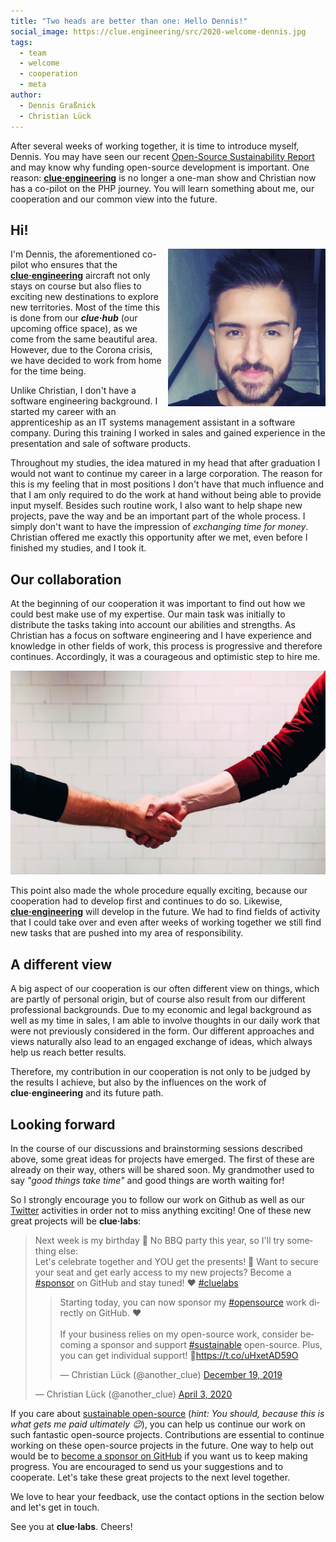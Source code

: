 ```yaml
---
title: "Two heads are better than one: Hello Dennis!"
social_image: https://clue.engineering/src/2020-welcome-dennis.jpg
tags:
  - team
  - welcome
  - cooperation
  - meta
author:
  - Dennis Graßnick	
  - Christian Lück
---
```


After several weeks of working together, it is time to introduce myself, Dennis.
You may have seen our recent [Open-Source Sustainability Report](2019-sustainability-report) and may know why funding open-source development is important.
One reason:
[**clue·engineering**](../#about) is no longer a one-man show and Christian now has a co-pilot on the PHP journey. 
You will learn something about me, our cooperation and our common view into the future.

## Hi!

<img src="../src/2020-welcome-dennis.jpg" alt="Dennis Graßnick Portrait Photo" style="max-width: 50%;float: right;margin: 0 0 10px 10px;">

I'm Dennis, the aforementioned co-pilot who ensures that the [**clue·engineering**](../#about) aircraft not only stays on course but also flies to exciting new destinations to explore new territories.
Most of the time this is done from our ***clue·hub*** (our upcoming office space), as we come from the same beautiful area. However, due to the Corona crisis, we have decided to work from home for the time being.

Unlike Christian, I don't have a software engineering background.
I started my career with an apprenticeship as an IT systems management assistant in a software company. 
During this training I worked in sales and gained experience in the presentation and sale of software products.

Throughout my studies, the idea matured in my head that after graduation I would not want to continue my career in a large corporation. 
The reason for this is my feeling that in most positions I don't have that much influence and that I am only required to do the work at hand without being able to provide input myself. 
Besides such routine work, I also want to help shape new projects, pave the way and be an important part of the whole process. I simply don't want to have the impression of *exchanging time for money*. 
Christian offered me exactly this opportunity after we met, even before I finished my studies, and I took it. 

## Our collaboration

At the beginning of our cooperation it was important to find out how we could best make use of my expertise. 
Our main task was initially to distribute the tasks taking into account our abilities and strengths. 
As Christian has a focus on software engineering and I have experience and knowledge in other fields of work, this process is progressive and therefore continues.
Accordingly, it was a courageous and optimistic step to hire me. 

![Two people shaking hands (stock photo)](../src/2020-handshake-stock.jpg)

This point also made the whole procedure equally exciting, because our cooperation had to develop first and continues to do so.
Likewise, [**clue·engineering**](../#about) will develop in the future.
We had to find fields of activity that I could take over and even after weeks of working together we still find new tasks that are pushed into my area of responsibility. 

## A different view

A big aspect of our cooperation is our often different view on things, which are partly of personal origin, but of course also result from our different professional backgrounds.
Due to my economic and legal background as well as my time in sales, I am able to involve thoughts in our daily work that were not previously considered in the form. 
Our different approaches and views naturally also lead to an engaged exchange of ideas, which always help us reach better results. 

Therefore, my contribution in our cooperation is not only to be judged by the results I achieve, but also by the influences on the work of **clue·engineering** and its future path. 

## Looking forward

In the course of our discussions and brainstorming sessions described above, some great ideas for projects have emerged. The first of these are already on their way, others will be shared soon. 
My grandmother used to say *"good things take time"* and good things are worth waiting for!

So I strongly encourage you to follow our work on Github as well as our [Twitter](https://twitter.com/another_clue) activities in order not to miss anything exciting!
One of these new great projects will be **clue·labs**:

<blockquote class="twitter-tweet"><p lang="en" dir="ltr">Next week is my birthday 🥳 No BBQ party this year, so I&#39;ll try something else:<br>Let&#39;s celebrate together and YOU get the presents! 🎁 Want to secure your seat and get early access to my new projects? Become a <a href="https://twitter.com/hashtag/sponsor?src=hash&amp;ref_src=twsrc%5Etfw">#sponsor</a> on GitHub and stay tuned! ❤️ <a href="https://twitter.com/hashtag/cluelabs?src=hash&amp;ref_src=twsrc%5Etfw">#cluelabs</a><blockquote class="twitter-tweet"><p lang="en" dir="ltr">Starting today, you can now sponsor my <a href="https://twitter.com/hashtag/opensource?src=hash&amp;ref_src=twsrc%5Etfw">#opensource</a> work directly on GitHub. ❤️<br><br>If your business relies on my open-source work, consider becoming a sponsor and support <a href="https://twitter.com/hashtag/sustainable?src=hash&amp;ref_src=twsrc%5Etfw">#sustainable</a> open-source. Plus, you can get individual support! 💪<a href="https://t.co/uHxetAD59O">https://t.co/uHxetAD59O</a></p>&mdash; Christian Lück (@another_clue) <a href="https://twitter.com/another_clue/status/1207690508069408774?ref_src=twsrc%5Etfw">December 19, 2019</a></blockquote></p>&mdash; Christian Lück (@another_clue) <a href="https://twitter.com/another_clue/status/1246040444229898242?ref_src=twsrc%5Etfw">April 3, 2020</a></blockquote> 

If you care about [sustainable open-source](2019-sustainability-report) (*hint: You should, because this is what gets me paid ultimately 😉*),
you can help us continue our work on such fantastic open-source projects. 
Contributions are essential to continue working on these open-source projects in the future. One way to help out would be to [become a sponsor on GitHub](https://github.com/sponsors/clue) if you want us to keep making progress. 
You are encouraged to send us your suggestions and to cooperate. 
Let's take these great projects to the next level together.

We love to hear your feedback, use the contact options in the section below and let's get in touch.

See you at **clue·labs**. Cheers!
